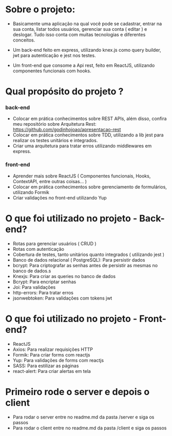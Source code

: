 # Sobre o projeto:

- Basicamente uma aplicação na qual você pode se cadastrar, entrar na sua conta, listar todos usuários, gerenciar sua conta ( editar ) e deslogar. Tudo isso conta com muitas tecnologias e diferentes conceitos.

- Um back-end feito em express, utilizando knex.js como query builder, jwt para autenticação e jest nos testes.
- Um front-end que consome a Api rest, feito em ReactJS, utilizando componentes funcionais com hooks.

# Qual propósito do projeto ?

### back-end

- Colocar em prática conhecimentos sobre REST APIs, além disso, confira meu repositório sobre Arquitetura Rest: https://github.com/godinhojoao/apresentacao-rest
- Colocar em prática conhecimentos sobre TDD, utilizando a lib jest para realizar os testes unitários e integrados.
- Criar uma arquitetura para tratar erros utilizando middlewares em express.

### front-end

- Aprender mais sobre ReactJS ( Componentes funcionais, Hooks, ContextAPI, entre outras coisas... )
- Colocar em prática conhecimentos sobre gerenciamento de formulários, utilizando Formik
- Criar validações no front-end utilizando Yup

# O que foi utilizado no projeto - Back-end?

- Rotas para gerenciar usuários ( CRUD )
- Rotas com autenticação
- Cobertura de testes, tanto unitários quanto integrados ( utilizando jest )
- Banco de dados relacional ( PostgreSQL): Para persistir dados
- bcrypt: Para criptografar as senhas antes de persistir as mesmas no banco de dados.s
- Knexjs: Para criar as queries no banco de dados
- Bcrypt: Para encriptar senhas
- Joi: Para validações
- http-errors: Para tratar erros
- jsonwebtoken: Para validações com tokens jwt

# O que foi utilizado no projeto - Front-end?

- ReactJS
- Axios: Para realizar requisições HTTP
- Formik: Para criar forms com reactjs
- Yup: Para validações de forms com reactjs
- SASS: Para estilizar as páginas
- react-alert: Para criar alertas em tela

# Primeiro rode o server e depois o client

- Para rodar o server entre no readme.md da pasta /server e siga os passos
- Para rodar o client entre no readme.md da pasta /client e siga os passos

